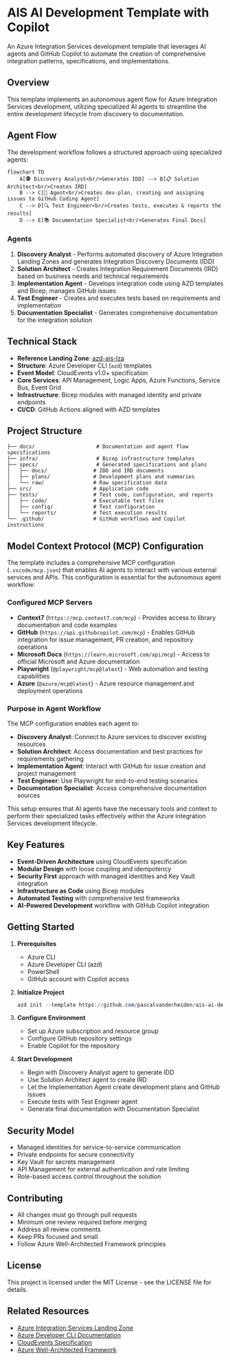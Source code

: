 # AIS AI Development Template with Copilot

An Azure Integration Services development template that leverages AI agents and GitHub Copilot to automate the creation of comprehensive integration patterns, specifications, and implementations.

## Overview

This template implements an autonomous agent flow for Azure Integration Services development, utilizing specialized AI agents to streamline the entire development lifecycle from discovery to documentation.

## Agent Flow

The development workflow follows a structured approach using specialized agents:

```mermaid
flowchart TD
    A[🕵️ Discovery Analyst<br/>Generates IDD] --> B[📋 Solution Architect<br/>Creates IRD]
    B --> C[🔧 Agent<br/>Creates dev-plan, creating and assigning issues to GitHub Coding Agent]
    C --> D[🔍 Test Engineer<br/>Creates tests, executes & reports the results]
    D --> E[📚 Documentation Specialist<br/>Generates Final Docs]
```

### Agents

1. **Discovery Analyst** - Performs automated discovery of Azure Integration Landing Zones and generates Integration Discovery Documents (IDD)
2. **Solution Architect** - Creates Integration Requirement Documents (IRD) based on business needs and technical requirements
3. **Implementation Agent** - Develops integration code using AZD templates and Bicep, manages GitHub issues
4. **Test Engineer** - Creates and executes tests based on requirements and implementation
5. **Documentation Specialist** - Generates comprehensive documentation for the integration solution

## Technical Stack

- **Reference Landing Zone**: [azd-ais-lza](https://github.com/pascalvanderheiden/azd-ais-lza)
- **Structure**: Azure Developer CLI (`azd`) templates
- **Event Model**: CloudEvents v1.0+ specification
- **Core Services**: API Management, Logic Apps, Azure Functions, Service Bus, Event Grid
- **Infrastructure**: Bicep modules with managed identity and private endpoints
- **CI/CD**: GitHub Actions aligned with AZD templates

## Project Structure

```
├── docs/                    # Documentation and agent flow specifications
├── infra/                   # Bicep infrastructure templates
├── specs/                   # Generated specifications and plans
│   ├── docs/               # IDD and IRD documents
│   ├── plans/              # Development plans and summaries
│   └── raw/                # Raw specification data
├── src/                    # Application code
├── tests/                  # Test code, configuration, and reports
│   ├── code/               # Executable test files
│   ├── config/             # Test configuration
│   └── reports/            # Test execution results
└── .github/                # GitHub workflows and Copilot instructions
```

## Model Context Protocol (MCP) Configuration

The template includes a comprehensive MCP configuration (`.vscode/mcp.json`) that enables AI agents to interact with various external services and APIs. This configuration is essential for the autonomous agent workflow:

### Configured MCP Servers

- **Context7** (`https://mcp.context7.com/mcp`) - Provides access to library documentation and code examples
- **GitHub** (`https://api.githubcopilot.com/mcp`) - Enables GitHub integration for issue management, PR creation, and repository operations
- **Microsoft Docs** (`https://learn.microsoft.com/api/mcp`) - Access to official Microsoft and Azure documentation
- **Playwright** (`@playwright/mcp@latest`) - Web automation and testing capabilities
- **Azure** (`@azure/mcp@latest`) - Azure resource management and deployment operations

### Purpose in Agent Workflow

The MCP configuration enables each agent to:
- **Discovery Analyst**: Connect to Azure services to discover existing resources
- **Solution Architect**: Access documentation and best practices for requirements gathering
- **Implementation Agent**: Interact with GitHub for issue creation and project management
- **Test Engineer**: Use Playwright for end-to-end testing scenarios
- **Documentation Specialist**: Access comprehensive documentation sources

This setup ensures that AI agents have the necessary tools and context to perform their specialized tasks effectively within the Azure Integration Services development lifecycle.

## Key Features

- **Event-Driven Architecture** using CloudEvents specification
- **Modular Design** with loose coupling and idempotency
- **Security First** approach with managed identities and Key Vault integration
- **Infrastructure as Code** using Bicep modules
- **Automated Testing** with comprehensive test frameworks
- **AI-Powered Development** workflow with GitHub Copilot integration

## Getting Started

1. **Prerequisites**
   - Azure CLI
   - Azure Developer CLI (azd)
   - PowerShell
   - GitHub account with Copilot access

2. **Initialize Project**
   ```powershell
   azd init --template https://github.com/pascalvanderheiden/ais-ai-dev-template-copilot
   ```

3. **Configure Environment**
   - Set up Azure subscription and resource group
   - Configure GitHub repository settings
   - Enable Copilot for the repository

4. **Start Development**
   - Begin with Discovery Analyst agent to generate IDD
   - Use Solution Architect agent to create IRD
   - Let the Implementation Agent create development plans and GitHub issues
   - Execute tests with Test Engineer agent
   - Generate final documentation with Documentation Specialist

## Security Model

- Managed identities for service-to-service communication
- Private endpoints for secure connectivity
- Key Vault for secrets management
- API Management for external authentication and rate limiting
- Role-based access control throughout the solution

## Contributing

- All changes must go through pull requests
- Minimum one review required before merging
- Address all review comments
- Keep PRs focused and small
- Follow Azure Well-Architected Framework principles

## License

This project is licensed under the MIT License - see the LICENSE file for details.

## Related Resources

- [Azure Integration Services Landing Zone](https://github.com/pascalvanderheiden/azd-ais-lza)
- [Azure Developer CLI Documentation](https://learn.microsoft.com/en-us/azure/developer/azure-developer-cli/)
- [CloudEvents Specification](https://github.com/cloudevents/spec)
- [Azure Well-Architected Framework](https://docs.microsoft.com/en-us/azure/architecture/framework/)
